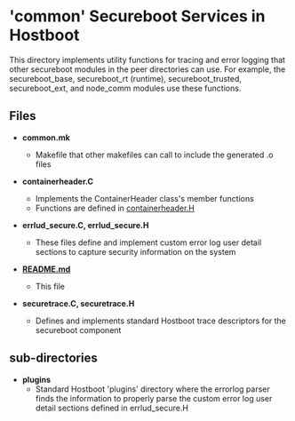# **'common'** Secureboot Services in Hostboot
This directory implements utility functions for tracing and error logging
 that other secureboot modules in the peer directories can use.
For example, the secureboot_base, secureboot_rt (runtime), secureboot_trusted,
secureboot_ext, and node_comm modules use these functions.

## Files

* __common.mk__
  * Makefile that other makefiles can call to include the generated .o files

* __containerheader.C__
  * Implements the ContainerHeader class's member functions
  * Functions are defined in
 [containerheader.H](../../../include/usr/secureboot/containerheader.H)

* __errlud_secure.C, errlud_secure.H__
  * These files define and implement custom error log user detail sections to
 capture security information on the system

* __[README.md](./README.md)__
  * This file

* __securetrace.C, securetrace.H__
  * Defines and implements standard Hostboot trace descriptors for the
 secureboot component

## sub-directories
* __plugins__
  * Standard Hostboot 'plugins' directory where the errorlog parser finds the
 information to properly parse the custom error log user detail sections
 defined in errlud_secure.H


